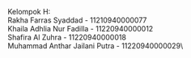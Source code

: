 Kelompok H:\
Rakha Farras Syaddad - 11210940000077\
Khaila Adhlia Nur Fadilla - 11220940000012\
Shafira Al Zuhra - 11220940000018\
Muhammad Anthar Jailani Putra - 11220940000029\
